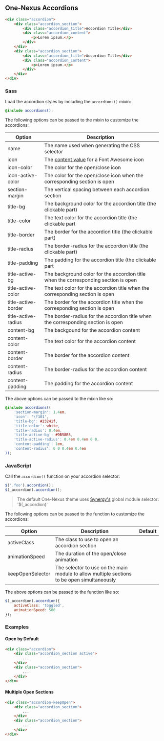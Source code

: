 ## One-Nexus Accordions

```html
<div class="accordion">
    <div class="accordion_section">
        <div class="accordion_title">Accordion Title</div>
        <div class="accordion_content">
            <p>Lorem ipsum.</p>
        </div>
    </div>
    <div class="accordion_section">
        <div class="accordion_title">Accordion Title</div>
        <div class="accordion_content">
            <p>Lorem ipsum.</p>
        </div>
    </div>
</div>
```

### Sass

Load the accordion styles by including the `accordions()` mixin:

```scss
@include accordions();
```

The following options can be passed to the mixin to customize the accordions:

<table class="table">
    <thead>
        <tr>
            <th>Option</th>
            <th>Description</th>
        </tr>
    </thead>
    <tbody>
        <tr>
            <td>name</td>
            <td>The name used when generating the CSS selector</td>
        </tr>
        <tr>
            <td>icon</td>
            <td>The <a href="http://astronautweb.co/snippet/font-awesome/" target="blank">content value</a> for a Font Awesome icon</td>
        </tr>
        <tr>
            <td>icon-color</td>
            <td>The color for the open/close icon</td>
        </tr>
        <tr>
            <td>icon-active-color</td>
            <td>The color for the open/close icon when the corresponding section is open</td>
        </tr>
        <tr>
            <td>section-margin</td>
            <td>The vertical spacing between each accordion section</td>
        </tr>
        <tr>
            <td>title-bg</td>
            <td>The background color for the accordion title (the clickable part)</td>
        </tr>
        <tr>
            <td>title-color</td>
            <td>The text color for the accordion title (the clickable part</td>
        </tr>
        <tr>
            <td>title-border</td>
            <td>The border for the accordion title (the clickable part)</td>
        </tr>
        <tr>
            <td>title-radius</td>
            <td>The border-radius for the accordion title (the clickable part)</td>
        </tr>
        <tr>
            <td>title-padding</td>
            <td>The padding for the accordion title (the clickable part</td>
        </tr>
        <tr>
            <td>title-active-bg</td>
            <td>The background color for the accordion title when the corresponding section is open</td>
        </tr>
        <tr>
            <td>title-active-color</td>
            <td>The text color for the accordion title when the corresponding section is open</td>
        </tr>
        <tr>
            <td>title-active-border</td>
            <td>The border for the accordion title when the corresponding section is open</td>
        </tr>
        <tr>
            <td>title-active-radius</td>
            <td>The border-radius for the accordion title when the corresponding section is open</td>
        </tr>
        <tr>
            <td>content-bg</td>
            <td>The backgound for the accordion content</td>
        </tr>
        <tr>
            <td>content-color</td>
            <td>The text color for the accordion content</td>
        </tr>
        <tr>
            <td>content-border</td>
            <td>The border for the accordion content</td>
        </tr>
        <tr>
            <td>content-radius</td>
            <td>The border-radius for the accordion content</td>
        </tr>
        <tr>
            <td>content-padding</td>
            <td>The padding for the accordion content</td>
        </tr>
    </tbody>
</table>

The above options can be passed to the mixin like so:

```scss
@include accordions((
    'section-margin': 1.4em,
    'icon': '\f101',
    'title-bg': #23241f,
    'title-color': white,
    'title-radius': 0.4em,
    'title-active-bg': #9B58B5,
    'title-active-radius': 0.4em 0.4em 0 0,
    'content-padding': 1em,
    'content-radius': 0 0 0.4em 0.4em
));
```

### JavaScript

Call the `accordion()` function on your accordion selector:

```js
$('.foo').accordion();
$(_accordion).accordion();
```

> The default One-Nexus theme uses [Synergy's](https://github.com/esr360/Synergy) global module selector: '$(_accordion)'

The following options can be passed to the function to customize the accordions:

<table class="table">
    <thead>
        <tr>
            <th>Option</th>
            <th>Description</th>
            <th>Default</th>
        </tr>
    </thead>
    <tbody>
        <tr>
            <td>activeClass</td>
            <td>The class to use to open an accordion section</td>
        </tr>
        <tr>
            <td>animationSpeed</td>
            <td>The duration of the open/close animation</td>
        </tr>
        <tr>
            <td>keepOpenSelector</td>
            <td>The selector to use on the main module to allow multiple sections to be open simultaneously</td>
        </tr>
    </tbody>
</table>

The above options can be passed to the function like so:

```js
$(_accordion).accordion({
    activeClass: 'toggled',
    animationSpeed: 500
});
```

### Examples

#### Open by Default

```html
<div class="accordion">
    <div class="accordion_section active">
        ...
    </div>
    <div class="accordion_section">
        ...
    </div>
</div>
```

#### Multiple Open Sections

```html
<div class="accordion-keepOpen">
    <div class="accordion_section">
        ...
    </div>
    <div class="accordion_section">
        ...
    </div>
</div>
```
